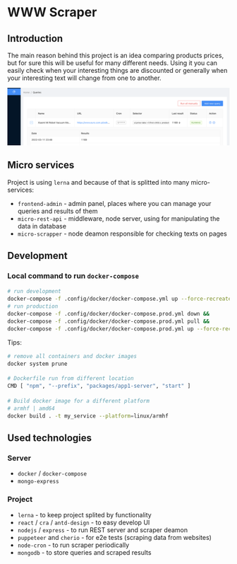 # WWW Scraper

## Introduction

The main reason behind this project is an idea comparing products prices, but for sure this will be useful for many different needs. Using it you can easily check when your interesting things are discounted or generally when your interesting text will change from one to another.

![Home Page](/.docs/images/www-scraper-home-page.png)

## Micro services

Project is using `lerna` and because of that is splitted into many micro-services:

- `frontend-admin` - admin panel, places where you can manage your queries and results of them
- `micro-rest-api` - middleware, node server, using for manipulating the data in database
- `micro-scrapper` - node deamon responsible for checking texts on pages

## Development

### Local command to run `docker-compose`

```sh
# run development
docker-compose -f .config/docker/docker-compose.yml up --force-recreate --build
# run production
docker-compose -f .config/docker/docker-compose.prod.yml down &&
docker-compose -f .config/docker/docker-compose.prod.yml pull &&
docker-compose -f .config/docker/docker-compose.prod.yml up --force-recreate
```

Tips:

```sh
# remove all containers and docker images
docker system prune

# Dockerfile run from different location
CMD [ "npm", "--prefix", "packages/app1-server", "start" ]

# Build docker image for a different platform
# armhf | amd64
docker build . -t my_service --platform=linux/armhf
```

## Used technologies

### Server

- `docker` / `docker-compose`
- `mongo-express`

### Project

- `lerna` - to keep project splited by functionality
- `react` / `cra` / `antd-design` - to easy develop UI
- `nodejs` / `express` - to run REST server and scraper deamon
- `puppeteer` and `cherio` - for e2e tests (scraping data from websites)
- `node-cron` - to run scraper periodically
- `mongodb` - to store queries and scraped results
